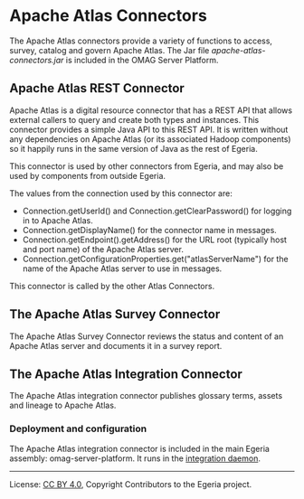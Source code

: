 <!-- SPDX-License-Identifier: CC-BY-4.0 -->
<!-- Copyright Contributors to the Egeria project. -->

# Apache Atlas Connectors

The Apache Atlas connectors provide a variety of functions to access, survey, catalog and govern Apache Atlas.
The Jar file *apache-atlas-connectors.jar* is included in the OMAG Server Platform.

## Apache Atlas REST Connector

Apache Atlas is a digital resource connector that has a REST API that allows external callers to query and create both
types and instances.  This connector provides a simple Java API to this REST API.
It is written without any dependencies on Apache Atlas (or its associated Hadoop components)
so it happily runs in the same version of Java as the rest of Egeria.

This connector is used by other connectors from Egeria, and may also be used
by components from outside Egeria.

The values from the connection used by this connector are:

* Connection.getUserId() and Connection.getClearPassword() for logging in to Apache Atlas.
* Connection.getDisplayName() for the connector name in messages.
* Connection.getEndpoint().getAddress() for the URL root (typically host and port name) of the Apache Atlas server.
* Connection.getConfigurationProperties.get("atlasServerName") for the name of the Apache Atlas server to use in messages.

This connector is called by the other Atlas Connectors.

## The Apache Atlas Survey Connector

The Apache Atlas Survey Connector reviews the status and content of an Apache Atlas server and documents it in a survey report.

## The Apache Atlas Integration Connector

The Apache Atlas integration connector publishes glossary terms, assets and lineage to Apache Atlas.

### Deployment and configuration

The Apache Atlas integration connector is included in the main Egeria assembly: omag-server-platform.
It runs in the [integration daemon](https://egeria-project.org/concepts/integration-daemon/).


----
License: [CC BY 4.0](https://creativecommons.org/licenses/by/4.0/),
Copyright Contributors to the Egeria project.